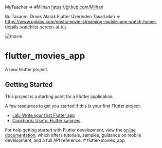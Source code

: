 
MyTeacher => #Milhan https://github.com/Milhan

Bu Tasarımı Örnek Alarak Flutter Üzerinden Tasarladım => https://www.uplabs.com/posts/movie-streaming-mobile-app-watch-home-details-watchlist-screen-ui-kit


![movie](https://github.com/soysal22/flutter-movies_app/assets/92873250/cf53162d-b263-4199-bb79-63e505057851)


# flutter_movies_app

A new Flutter project.

## Getting Started

This project is a starting point for a Flutter application.

A few resources to get you started if this is your first Flutter project:

- [Lab: Write your first Flutter app](https://docs.flutter.dev/get-started/codelab)
- [Cookbook: Useful Flutter samples](https://docs.flutter.dev/cookbook)

For help getting started with Flutter development, view the
[online documentation](https://docs.flutter.dev/), which offers tutorials,
samples, guidance on mobile development, and a full API reference.
#   f l u t t e r - m o v i e s _ a p p 
 
 

